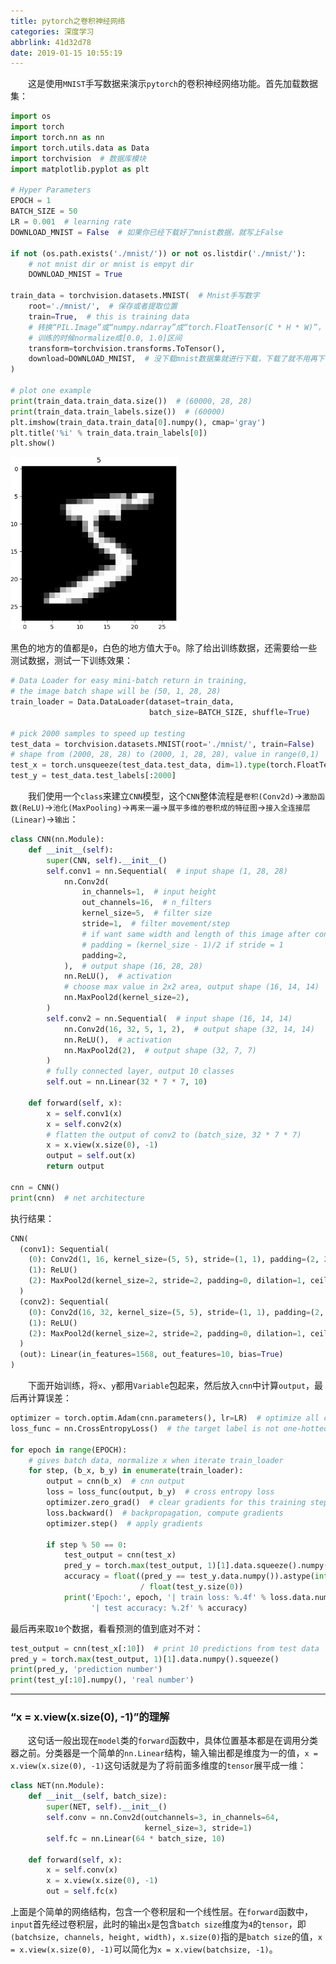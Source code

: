 ```yaml
---
title: pytorch之卷积神经网络
categories: 深度学习
abbrlink: 41d32d78
date: 2019-01-15 10:55:19
---
```


&emsp;&emsp;这是使用`MNIST`手写数据来演示`pytorch`的卷积神经网络功能。首先加载数据集：

``` python
import os
import torch
import torch.nn as nn
import torch.utils.data as Data
import torchvision  # 数据库模块
import matplotlib.pyplot as plt
​
# Hyper Parameters
EPOCH = 1
BATCH_SIZE = 50
LR = 0.001  # learning rate
DOWNLOAD_MNIST = False  # 如果你已经下载好了mnist数据，就写上False

if not (os.path.exists('./mnist/')) or not os.listdir('./mnist/'):
    # not mnist dir or mnist is empyt dir
    DOWNLOAD_MNIST = True
​
train_data = torchvision.datasets.MNIST(  # Mnist手写数字
    root='./mnist/',  # 保存或者提取位置
    train=True,  # this is training data
    # 转换“PIL.Image”或“numpy.ndarray”成“torch.FloatTensor(C * H * W)”，
    # 训练的时候normalize成[0.0, 1.0]区间
    transform=torchvision.transforms.ToTensor(),
    download=DOWNLOAD_MNIST,  # 没下载mnist数据集就进行下载，下载了就不用再下了
)
​
# plot one example
print(train_data.train_data.size())  # (60000, 28, 28)
print(train_data.train_labels.size())  # (60000)
plt.imshow(train_data.train_data[0].numpy(), cmap='gray')
plt.title('%i' % train_data.train_labels[0])
plt.show()
```

<img src="./pytorch之卷积神经网络/1.png" height="278" width="270">

黑色的地方的值都是`0`，白色的地方值大于`0`。除了给出训练数据，还需要给一些测试数据，测试一下训练效果：

``` python
# Data Loader for easy mini-batch return in training,
# the image batch shape will be (50, 1, 28, 28)
train_loader = Data.DataLoader(dataset=train_data,
                               batch_size=BATCH_SIZE, shuffle=True)

# pick 2000 samples to speed up testing
test_data = torchvision.datasets.MNIST(root='./mnist/', train=False)
# shape from (2000, 28, 28) to (2000, 1, 28, 28), value in range(0,1)
test_x = torch.unsqueeze(test_data.test_data, dim=1).type(torch.FloatTensor)[:2000] / 255.
test_y = test_data.test_labels[:2000]
```

&emsp;&emsp;我们使用一个`class`来建立`CNN`模型，这个`CNN`整体流程是`卷积(Conv2d)`->`激励函数(ReLU)`->`池化(MaxPooling)`->`再来一遍`->`展平多维的卷积成的特征图`->`接入全连接层(Linear)`->`输出`：

``` python
class CNN(nn.Module):
    def __init__(self):
        super(CNN, self).__init__()
        self.conv1 = nn.Sequential(  # input shape (1, 28, 28)
            nn.Conv2d(
                in_channels=1,  # input height
                out_channels=16,  # n_filters
                kernel_size=5,  # filter size
                stride=1,  # filter movement/step
                # if want same width and length of this image after con2d,
                # padding = (kernel_size - 1)/2 if stride = 1
                padding=2,
            ),  # output shape (16, 28, 28)
            nn.ReLU(),  # activation
            # choose max value in 2x2 area, output shape (16, 14, 14)
            nn.MaxPool2d(kernel_size=2),
        )
        self.conv2 = nn.Sequential(  # input shape (16, 14, 14)
            nn.Conv2d(16, 32, 5, 1, 2),  # output shape (32, 14, 14)
            nn.ReLU(),  # activation
            nn.MaxPool2d(2),  # output shape (32, 7, 7)
        )
        # fully connected layer, output 10 classes
        self.out = nn.Linear(32 * 7 * 7, 10)
​
    def forward(self, x):
        x = self.conv1(x)
        x = self.conv2(x)
        # flatten the output of conv2 to (batch_size, 32 * 7 * 7)
        x = x.view(x.size(0), -1)
        output = self.out(x)
        return output
​
cnn = CNN()
print(cnn)  # net architecture
```

执行结果：

``` python
CNN(
  (conv1): Sequential(
    (0): Conv2d(1, 16, kernel_size=(5, 5), stride=(1, 1), padding=(2, 2))
    (1): ReLU()
    (2): MaxPool2d(kernel_size=2, stride=2, padding=0, dilation=1, ceil_mode=False)
  )
  (conv2): Sequential(
    (0): Conv2d(16, 32, kernel_size=(5, 5), stride=(1, 1), padding=(2, 2))
    (1): ReLU()
    (2): MaxPool2d(kernel_size=2, stride=2, padding=0, dilation=1, ceil_mode=False)
  )
  (out): Linear(in_features=1568, out_features=10, bias=True)
)
```

&emsp;&emsp;下面开始训练，将`x`、`y`都用`Variable`包起来，然后放入`cnn`中计算`output`，最后再计算误差：

``` python
optimizer = torch.optim.Adam(cnn.parameters(), lr=LR)  # optimize all cnn parameters
loss_func = nn.CrossEntropyLoss()  # the target label is not one-hotted
​
for epoch in range(EPOCH):
    # gives batch data, normalize x when iterate train_loader
    for step, (b_x, b_y) in enumerate(train_loader):
        output = cnn(b_x)  # cnn output
        loss = loss_func(output, b_y)  # cross entropy loss
        optimizer.zero_grad()  # clear gradients for this training step
        loss.backward()  # backpropagation, compute gradients
        optimizer.step()  # apply gradients
​
        if step % 50 == 0:
            test_output = cnn(test_x)
            pred_y = torch.max(test_output, 1)[1].data.squeeze().numpy()
            accuracy = float((pred_y == test_y.data.numpy()).astype(int).sum()) \
                             / float(test_y.size(0))
            print('Epoch:', epoch, '| train loss: %.4f' % loss.data.numpy(),
                  '| test accuracy: %.2f' % accuracy)
```

最后再来取`10`个数据，看看预测的值到底对不对：

``` python
test_output = cnn(test_x[:10])  # print 10 predictions from test data
pred_y = torch.max(test_output, 1)[1].data.numpy().squeeze()
print(pred_y, 'prediction number')
print(test_y[:10].numpy(), 'real number')
```

---

### “x = x.view(x.size(0), -1)”的理解

&emsp;&emsp;这句话一般出现在`model`类的`forward`函数中，具体位置基本都是在调用分类器之前。分类器是一个简单的`nn.Linear`结构，输入输出都是维度为一的值，`x = x.view(x.size(0), -1)`这句话就是为了将前面多维度的`tensor`展平成一维：

``` python
class NET(nn.Module):
    def __init__(self, batch_size):
        super(NET, self).__init__()
        self.conv = nn.Conv2d(outchannels=3, in_channels=64,
                              kernel_size=3, stride=1)
        self.fc = nn.Linear(64 * batch_size, 10)
​
    def forward(self, x):
        x = self.conv(x)
        x = x.view(x.size(0), -1)
        out = self.fc(x)
```

上面是个简单的网络结构，包含一个卷积层和一个线性层。在`forward`函数中，`input`首先经过卷积层，此时的输出`x`是包含`batch size`维度为`4`的`tensor`，即`(batchsize, channels, height, width)`，`x.size(0)`指的是`batch size`的值，`x = x.view(x.size(0), -1)`可以简化为`x = x.view(batchsize, -1)`。